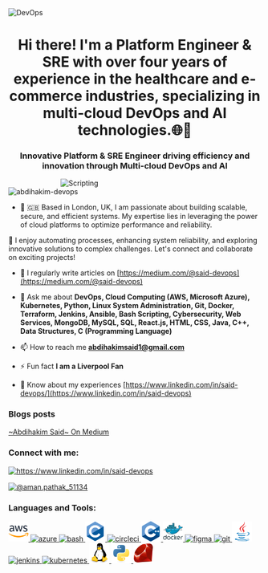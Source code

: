 
<img width="1436" alt="DevOps" src="https://github.com/user-attachments/assets/f3b341c1-660e-46fd-9f0b-dc1aaa9ace3d" />




<h1 align="center"> Hi there! I'm a Platform Engineer & SRE with over four years of experience in the healthcare and e-commerce industries, specializing in multi-cloud DevOps and AI technologies.🌐🤖 </h1>

<h3 align="center"> Innovative Platform & SRE Engineer driving efficiency and innovation through Multi-cloud DevOps and AI </h3>
<img align="right" alt="Scripting" width="400" src="https://cdn.dribbble.com/userupload/7725640/file/original-a2b82ab8779ece4c49df3672f7753ccb.gif">

<p align="left"> <img src="https://komarev.com/ghpvc/?username=abdihakim-devops&label=Profile%20views&color=0e75b6&style=flat" alt="abdihakim-devops" /> </p>

- 🔭 🇬🇧 Based in London, UK, I am passionate about building scalable, secure, and efficient systems. My expertise lies in leveraging the power of cloud platforms to optimize performance and reliability.

🔧 I enjoy automating processes, enhancing system reliability, and exploring innovative solutions to complex challenges. Let's connect and collaborate on exciting projects!


- 📝 I regularly write articles on [https://medium.com/@said-devops](https://medium.com/@said-devops)

- 💬 Ask me about **DevOps, Cloud Computing (AWS, Microsoft Azure), Kubernetes, Python, Linux System Administration, Git, Docker, Terraform, Jenkins, Ansible, Bash Scripting, Cybersecurity, Web Services, MongoDB, MySQL, SQL, React.js, HTML, CSS, Java, C++, Data Structures, C (Programming Language)**

- 📫 How to reach me **abdihakimsaid1@gmail.com**

- ⚡ Fun fact **I am a Liverpool Fan**

- 📄 Know about my experiences [https://www.linkedin.com/in/said-devops/](https://www.linkedin.com/in/said-devops)

### Blogs posts
<a href="https://medium.com/@said-devops" target="_blank">~Abdihakim Said~ On Medium</a> 



<h3 align="left">Connect with me:</h3>
<p align="left">

<a href="https://www.linkedin.com/in/said-devops" target="blank"><img align="center" src="https://raw.githubusercontent.com/rahuldkjain/github-profile-readme-generator/master/src/images/icons/Social/linked-in-alt.svg" alt="https://www.linkedin.com/in/said-devops" height="30" width="40" /></a>


<a href="https://medium.com/@said-devops" target="blank"><img align="center" src="https://raw.githubusercontent.com/rahuldkjain/github-profile-readme-generator/master/src/images/icons/Social/medium.svg" alt="@aman.pathak_51134" height="30" width="40" /></a>
</p>

<h3 align="left">Languages and Tools:</h3>
<p align="left"> <a href="https://aws.amazon.com" target="_blank" rel="noreferrer"> <img src="https://raw.githubusercontent.com/devicons/devicon/master/icons/amazonwebservices/amazonwebservices-original-wordmark.svg" alt="aws" width="40" height="40"/> </a> <a href="https://azure.microsoft.com/en-in/" target="_blank" rel="noreferrer"> <img src="https://www.vectorlogo.zone/logos/microsoft_azure/microsoft_azure-icon.svg" alt="azure" width="40" height="40"/> </a> <a href="https://www.gnu.org/software/bash/" target="_blank" rel="noreferrer"> <img src="https://www.vectorlogo.zone/logos/gnu_bash/gnu_bash-icon.svg" alt="bash" width="40" height="40"/> </a> <a href="https://www.cprogramming.com/" target="_blank" rel="noreferrer"> <img src="https://raw.githubusercontent.com/devicons/devicon/master/icons/c/c-original.svg" alt="c" width="40" height="40"/> </a> <a href="https://circleci.com" target="_blank" rel="noreferrer"> <img src="https://www.vectorlogo.zone/logos/circleci/circleci-icon.svg" alt="circleci" width="40" height="40"/> </a> <a href="https://www.w3schools.com/cpp/" target="_blank" rel="noreferrer"> <img src="https://raw.githubusercontent.com/devicons/devicon/master/icons/cplusplus/cplusplus-original.svg" alt="cplusplus" width="40" height="40"/> </a> <a href="https://www.docker.com/" target="_blank" rel="noreferrer"> <img src="https://raw.githubusercontent.com/devicons/devicon/master/icons/docker/docker-original-wordmark.svg" alt="docker" width="40" height="40"/> </a> <a href="https://www.figma.com/" target="_blank" rel="noreferrer"> <img src="https://www.vectorlogo.zone/logos/figma/figma-icon.svg" alt="figma" width="40" height="40"/> </a> <a href="https://git-scm.com/" target="_blank" rel="noreferrer"> <img src="https://www.vectorlogo.zone/logos/git-scm/git-scm-icon.svg" alt="git" width="40" height="40"/> </a> <a href="https://www.java.com" target="_blank" rel="noreferrer"> <img src="https://raw.githubusercontent.com/devicons/devicon/master/icons/java/java-original.svg" alt="java" width="40" height="40"/> </a> <a href="https://www.jenkins.io" target="_blank" rel="noreferrer"> <img src="https://www.vectorlogo.zone/logos/jenkins/jenkins-icon.svg" alt="jenkins" width="40" height="40"/> </a> <a href="https://kubernetes.io" target="_blank" rel="noreferrer"> <img src="https://www.vectorlogo.zone/logos/kubernetes/kubernetes-icon.svg" alt="kubernetes" width="40" height="40"/> </a> <a href="https://www.linux.org/" target="_blank" rel="noreferrer"> <img src="https://raw.githubusercontent.com/devicons/devicon/master/icons/linux/linux-original.svg" alt="linux" width="40" height="40"/> </a> <a href="https://www.python.org" target="_blank" rel="noreferrer"> <img src="https://raw.githubusercontent.com/devicons/devicon/master/icons/python/python-original.svg" alt="python" width="40" height="40"/> </a> <a href="https://www.ruby-lang.org/en/" target="_blank" rel="noreferrer"> <img src="https://raw.githubusercontent.com/devicons/devicon/master/icons/ruby/ruby-original.svg" alt="ruby" width="40" height="40"/> </a> </p>




